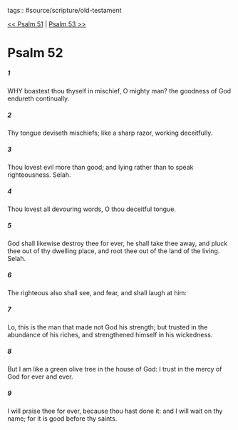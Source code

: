 tags:: #source/scripture/old-testament

[<< Psalm 51](/Old_Testament/19_Psalms/Psalm_51.md) | [Psalm 53 >>](/Old_Testament/19_Psalms/Psalm_53.md)

# Psalm 52

##### 1

WHY boastest thou thyself in mischief, O mighty man? the goodness of God endureth continually.

##### 2

Thy tongue deviseth mischiefs; like a sharp razor, working deceitfully.

##### 3

Thou lovest evil more than good; and lying rather than to speak righteousness. Selah.

##### 4

Thou lovest all devouring words, O thou deceitful tongue.

##### 5

God shall likewise destroy thee for ever, he shall take thee away, and pluck thee out of thy dwelling place, and root thee out of the land of the living. Selah.

##### 6

The righteous also shall see, and fear, and shall laugh at him:

##### 7

Lo, this is the man that made not God his strength; but trusted in the abundance of his riches, and strengthened himself in his wickedness.

##### 8

But I am like a green olive tree in the house of God: I trust in the mercy of God for ever and ever.

##### 9

I will praise thee for ever, because thou hast done it: and I will wait on thy name; for it is good before thy saints.
